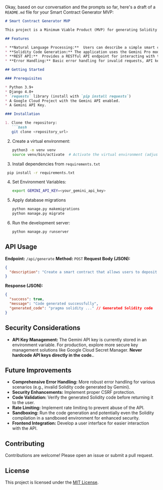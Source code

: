 Okay, based on our conversation and the prompts so far, here's a draft of a `README.md` file for your Smart Contract Generator MVP:

```markdown
# Smart Contract Generator MVP

This project is a Minimum Viable Product (MVP) for generating Solidity smart contracts from natural language descriptions using Google's Gemini API and the Django web framework.

## Features

* **Natural Language Processing:**  Users can describe a simple smart contract in plain English.
* **Solidity Code Generation:** The application uses the Gemini Pro model to generate Solidity code based on the user's description.
* **REST API:**  Provides a RESTful API endpoint for interacting with the code generation functionality.  
* **Error Handling:** Basic error handling for invalid requests, API key issues, and Gemini API communication errors.  

## Getting Started

### Prerequisites

* Python 3.9+
* Django 4.0+
* `requests` library (install with `pip install requests`)
* A Google Cloud Project with the Gemini API enabled.
* A Gemini API Key.

### Installation

1. Clone the repository:
   ```bash
   git clone <repository_url>
   ```
2. Create a virtual environment:
    ```bash
    python3 -m venv venv
    source venv/bin/activate  # Activate the virtual environment (adjust for your OS)
    ```

3.  Install dependencies from `requirements.txt`
  ```bash
   pip install -r requirements.txt
   ```

4. Set Environment Variables:
   ```bash
   export GEMINI_API_KEY=<your_gemini_api_key> 
   ```

5. Apply database migrations
    ```bash
    python manage.py makemigrations
    python manage.py migrate
   ```
6. Run the development server:
   ```bash
   python manage.py runserver
   ```

## API Usage

**Endpoint:** `/api/generate`
**Method:** `POST`
**Request Body (JSON):**

```json
{
  "description": "Create a smart contract that allows users to deposit and withdraw Ether." 
}
```

**Response (JSON):**

```json
{
  "success": true,
  "message": "Code generated successfully",
  "generated_code": "pragma solidity ..." // Generated Solidity code
}
```


## Security Considerations


* **API Key Management:** The Gemini API key is currently stored in an environment variable. For production, explore more secure key management solutions like Google Cloud Secret Manager.  **Never hardcode API keys directly in the code.**.


## Future Improvements

* **Comprehensive Error Handling:**  More robust error handling for various scenarios (e.g., invalid Solidity code generated by Gemini).
* **Security Enhancements:** Implement proper CSRF protection.
* **Code Validation:** Verify the generated Solidity code before returning it to the user.
* **Rate Limiting:** Implement rate limiting to prevent abuse of the API.
* **Sandboxing:** Run the code generation and potentially even the Solidity compilation in a sandboxed environment for enhanced security.
* **Frontend Integration:** Develop a user interface for easier interaction with the API.



## Contributing


Contributions are welcome! Please open an issue or submit a pull request.

## License



This project is licensed under the [MIT License](LICENSE).
```
